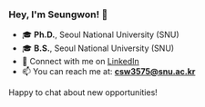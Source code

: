 ### Hey, I'm Seungwon! 👋

- 🎓 **Ph.D.**, Seoul National University (SNU)
- 🎓 **B.S.**, Seoul National University (SNU)
- 🔗 Connect with me on [LinkedIn](https://www.linkedin.com/in/seungwon-choi-468444213/)
- 📫 You can reach me at: **csw3575@snu.ac.kr**

Happy to chat about new opportunities!
